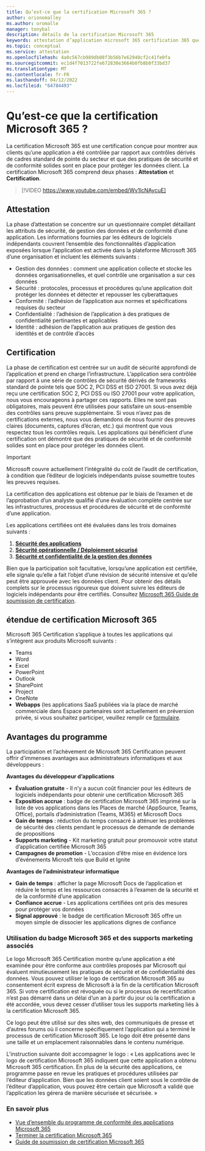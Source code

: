 ```yaml
---
title: Qu’est-ce que la certification Microsoft 365 ?
author: orionomalley
ms.author: oromalle
manager: tonybal
description: détails de la certification Microsoft 365
keywords: attestation d’application microsoft 365 certification 365 questionnaire appSource
ms.topic: conceptual
ms.service: attestation
ms.openlocfilehash: 4a0c567cb989db08f3b56b7e62940cf2c41fe0fa
ms.sourcegitcommit: ec1d4f7013722fe672830e3664b0fb8b0f33bd37
ms.translationtype: MT
ms.contentlocale: fr-FR
ms.lasthandoff: 04/12/2022
ms.locfileid: "64784493"
---
```

# <a name="what-is-microsoft-365-certification"></a>Qu’est-ce que la certification Microsoft 365 ?

La certification Microsoft 365 est une certification conçue pour montrer aux clients qu’une application a été contrôlée par rapport aux contrôles dérivés de cadres standard de pointe du secteur et que des pratiques de sécurité et de conformité solides sont en place pour protéger les données client. La certification Microsoft 365 comprend deux phases : **Attestation** et **Certification**.

>[!VIDEO https://www.youtube.com/embed/Wv1lcNAycuE]


## <a name="attestation"></a>Attestation

La phase d’attestation se concentre sur un questionnaire complet détaillant les attributs de sécurité, de gestion des données et de conformité d’une application. Les informations fournies par les éditeurs de logiciels indépendants couvrent l’ensemble des fonctionnalités d’application exposées lorsque l’application est activée dans la plateforme Microsoft 365 d’une organisation et incluent les éléments suivants :

- Gestion des données : comment une application collecte et stocke les données organisationnelles, et quel contrôle une organisation a sur ces données
- Sécurité : protocoles, processus et procédures qu’une application doit protéger les données et détecter et repousser les cyberattaques
- Conformité : l’adhésion de l’application aux normes et spécifications requises du secteur
- Confidentialité : l’adhésion de l’application à des pratiques de confidentialité pertinantes et applicables
- Identité : adhésion de l’application aux pratiques de gestion des identités et de contrôle d’accès


## <a name="certification"></a>Certification

La phase de certification est centrée sur un audit de sécurité approfondi de l’application et prend en charge l’infrastructure. L’application sera contrôlée par rapport à une série de contrôles de sécurité dérivés de frameworks standard de pointe tels que SOC 2, PCI DSS et ISO 27001. Si vous avez déjà reçu une certification SOC 2, PCI DSS ou ISO 27001 pour votre application, nous vous encourageons à partager ces rapports. Elles ne sont pas obligatoires, mais peuvent être utilisées pour satisfaire un sous-ensemble des contrôles sans preuve supplémentaire. Si vous n’avez pas de certifications externes, nous vous demandons de nous fournir des preuves claires (documents, captures d’écran, etc.) qui montrent que vous respectez tous les contrôles requis. Les applications qui bénéficient d’une certification ont démontré que des pratiques de sécurité et de conformité solides sont en place pour protéger les données client. 

> [!IMPORTANT]
> Microsoft couvre actuellement l’intégralité du coût de l’audit de certification, à condition que l’éditeur de logiciels indépendants puisse soumettre toutes les preuves requises.

La certification des applications est obtenue par le biais de l’examen et de l’approbation d’un analyste qualifié d’une évaluation complète centrée sur les infrastructures, processus et procédures de sécurité et de conformité d’une application. 

Les applications certifiées ont été évaluées dans les trois domaines suivants :
1.  [**Sécurité des applications**](/microsoft-365-app-certification/docs/certification-submission-guide#application-security)
1.  [**Sécurité opérationnelle / Déploiement sécurisé**](/microsoft-365-app-certification/docs/certification-submission-guide#operational-security)
1.  [**Sécurité et confidentialité de la gestion des données**](/microsoft-365-app-certification/docs/certification-submission-guide#data-handling-security-and-privacy)

Bien que la participation soit facultative, lorsqu’une application est certifiée, elle signale qu’elle a fait l’objet d’une révision de sécurité intensive et qu’elle peut être approuvée avec les données client. Pour obtenir des détails complets sur le processus rigoureux que doivent suivre les éditeurs de logiciels indépendants pour être certifiés. Consultez [Microsoft 365 Guide de soumission de certification](/microsoft-365-app-certification/docs/certification-submission-guide).

## <a name="microsoft-365-certification-scope"></a>étendue de certification Microsoft 365

Microsoft 365 Certification s’applique à toutes les applications qui s’intègrent aux produits Microsoft suivants :
- Teams
- Word
- Excel
- PowerPoint
- Outlook
- SharePoint
- Project
- OneNote
- **Webapps** (les applications SaaS publiées via la place de marché commerciale dans Espace partenaires sont actuellement en préversion privée, si vous souhaitez participer, veuillez remplir ce [formulaire](https://forms.microsoft.com/Pages/ResponsePage.aspx?id=v4j5cvGGr0GRqy180BHbR3Om82jEdWlAkFiVJRhmM_xUQkY0SjVVOVVLR0RUN0RYNlRWMDRTSjVQRy4u).

## <a name="program-benefits"></a>Avantages du programme
La participation et l’achèvement de Microsoft 365 Certification peuvent offrir d’immenses avantages aux administrateurs informatiques et aux développeurs :

**Avantages du développeur d’applications**
-   **Évaluation gratuite** - Il n’y a aucun coût financier pour les éditeurs de logiciels indépendants pour obtenir une certification Microsoft 365
-   **Exposition accrue** : badge de certification Microsoft 365 imprimé sur la liste de vos applications dans les Places de marché (AppSource, Teams, Office), portails d’administration (Teams, M365) et Microsoft Docs
-   **Gain de temps** : réduction du temps consacré à atténuer les problèmes de sécurité des clients pendant le processus de demande de demande de propositions 
- **Supports marketing** - Kit marketing gratuit pour promouvoir votre statut d’application certifiée Microsoft 365
- **Campagnes de promotion** - L’occasion d’être mise en évidence lors d’événements Microsft tels que Build et Ignite

**Avantages de l’administrateur informatique**
- **Gain de temps** : afficher la page Microsoft Docs de l’application et réduire le temps et les ressources consacrés à l’examen de la sécurité et de la conformité d’une application 
-   **Confiance accrue** - Les applications certifiées ont pris des mesures pour protéger vos données 
-   **Signal approuvé** : le badge de certification Microsoft 365 offre un moyen simple de dissocier les applications dignes de confiance


### <a name="using-the-microsoft-365-badge-and-associated-marketing-materials"></a>Utilisation du badge Microsoft 365 et des supports marketing associés
Le logo Microsoft 365 Certification montre qu’une application a été examinée pour être conforme aux contrôles proposés par Microsoft qui évaluent minutieusement les pratiques de sécurité et de confidentialité des données. Vous pouvez utiliser le logo de certification Microsoft 365 au consentement écrit express de Microsoft à la fin de la certification Microsoft 365. Si votre certification est révoquée ou si le processus de recertification n’est pas démarré dans un délai d’un an à partir du jour où la certification a été accordée, vous devez cesser d’utiliser tous les supports marketing liés à la certification Microsoft 365. 

Ce logo peut être utilisé sur des sites web, des communiqués de presse et d’autres forums où il concerne spécifiquement l’application qui a terminé le processus de certification Microsoft 365. Le logo doit être présenté dans une taille et un emplacement raisonnables dans le contenu numérique. 

L’instruction suivante doit accompagner le logo : « Les applications avec le logo de certification Microsoft 365 indiquent que cette application a obtenu Microsoft 365 certification. En plus de la sécurité des applications, ce programme passe en revue les pratiques et procédures utilisées par l’éditeur d’application. Bien que les données client soient sous le contrôle de l’éditeur d’application, vous pouvez être certain que Microsoft a validé que l’application les gérera de manière sécurisée et sécurisée. »


### <a name="learn-more"></a>En savoir plus
* [Vue d’ensemble du programme de conformité des applications Microsoft 365](~/overview.md)  
* [Terminer la certification Microsoft 365](~/docs/certification.md)  
* [Guide de soumission de certification Microsoft 365](~/docs/certification-submission-guide.md)

